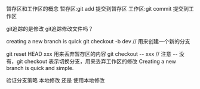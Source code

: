 暂存区和工作区的概念
暂存区:git add 提交到暂存区
工作区:git commit 提交到工作区

git追踪的是修改
git追踪修改文件吗？

creating a new branch is quick
git checkout -b dev   // 用来创建一个新的分支

git reset HEAD xxx    用来丢弃暂存区的内容
git checkout -- xxx // 注意 -- 没有，git checkout 表示切换分支，用来丢弃工作区的修改
Creating a new branch is quick and simple.

验证分支策略
本地修改 还是 使用本地修改
